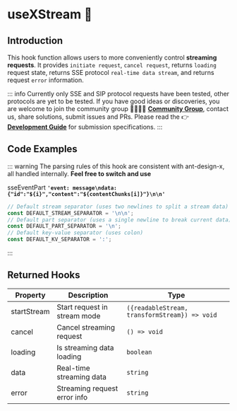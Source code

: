 # useXStream 🌱

## Introduction

This hook function allows users to more conveniently control **streaming requests**. It provides `initiate request`, `cancel request`, returns `loading` request state, returns SSE protocol `real-time data stream`, and returns request `error` information.

::: info
Currently only SSE and SIP protocol requests have been tested, other protocols are yet to be tested. If you have good ideas or discoveries, you are welcome to join the community group 👨‍👩‍👧‍👧 **[Community Group](https://element-plus-x.com/introduce.html#%F0%9F%91%A5-%E7%A4%BE%E5%8C%BA%E6%94%AF%E6%8C%81)**, contact us, share solutions, submit issues and PRs. Please read the 👉 **[Development Guide](https://element-plus-x.com/guide/develop.html)** for submission specifications.
:::

## Code Examples

<demo src="./demos/useSSE.vue"></demo>

<demo src="./demos/useSIP.vue"></demo>

::: warning
The parsing rules of this hook are consistent with ant-design-x, all handled internally. **Feel free to switch and use**

sseEventPart
**`'event: message\ndata: {"id":"${i}","content":"${contentChunks[i]}"}\n\n'`**

```ts
// Default stream separator (uses two newlines to split a stream data)
const DEFAULT_STREAM_SEPARATOR = '\n\n';
// Default part separator (uses a single newline to break current data)
const DEFAULT_PART_SEPARATOR = '\n';
// Default key-value separator (uses colon)
const DEFAULT_KV_SEPARATOR = ':';
```

:::

## Returned Hooks

| Property      | Description                  | Type                                          |
| ------------- | --------------------------- | --------------------------------------------- |
| startStream   | Start request in stream mode | `({readableStream, transformStream}) => void` |
| cancel        | Cancel streaming request     | `() => void`                                  |
| loading       | Is streaming data loading    | `boolean`                                     |
| data          | Real-time streaming data     | `string`                                      |
| error         | Streaming request error info | `string`                                      |
